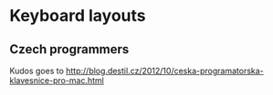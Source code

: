 # Keyboard layouts

## Czech programmers

Kudos goes to http://blog.destil.cz/2012/10/ceska-programatorska-klavesnice-pro-mac.html
